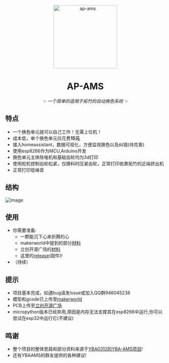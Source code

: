 <p align="center"><img src="https://github.com/applenana/AP-AMS/blob/main/icon/icon.png" width="200" height="200" alt="ap-ams"></a>
</p>

<div align="center">
 
# AP-AMS
<!-- prettier-ignore-start -->
<!-- markdownlint-disable-next-line MD036 -->
_✨ 一个简单的适用于拓竹的自动换色系统 ✨_
<!-- prettier-ignore-end -->
</div>

## 特点
- 一个换色单元就可以自己工作！无需上位机！
- 成本低，单个换色单元仅花费**15元**
- 接入homeassistant，数据可视化，方便监视换色以及纠错(待完善)
- 使用esp8266作为MCU,Arduino开发
- 换色单元主体除电机和基础齿轮均为3d打印
- 使用舵机控制齿轮松紧，仅换料时压紧齿轮，正常打印依靠拓竹的近端挤出机
- 正常打印低噪音

## 结构
![image](https://github.com/applenana/AP-AMS/assets/83851967/ca55f6cd-61bb-41c4-b0b0-55ac173ba07e)


## 使用
- 你需要准备:
  - 一颗能沉下心来折腾的心
  - makerworld中提到的部分[材料](https://makerworld.com/zh/models/463829#profileId-372457)
  - 立创开源广场的[材料](板子更新中)
  - 这里的[release](https://github.com/applenana/AP-AMS/releases/)(固件)!
- （待续）

## 提示
- 项目基本完成，如遇bug请发issue或加入QQ群946045238
- 模型和gcode已上传至[makerworld](https://makerworld.com/zh/@applenana)
- PCB上传至[立创开源广场](板子更新中)
- micropython版本已经弃用,原因是内存无法支撑其在esp8266中运行,你可以尝试在esp32中运行它(不建议)

## 鸣谢
- 整个项目的整体思路和部分资料来源于[YBA0312的YBA-AMS项目](https://github.com/YBA0312/YBA-AMS-ESP)!
- 还有YBAAMS的群友提供的各种建议!
